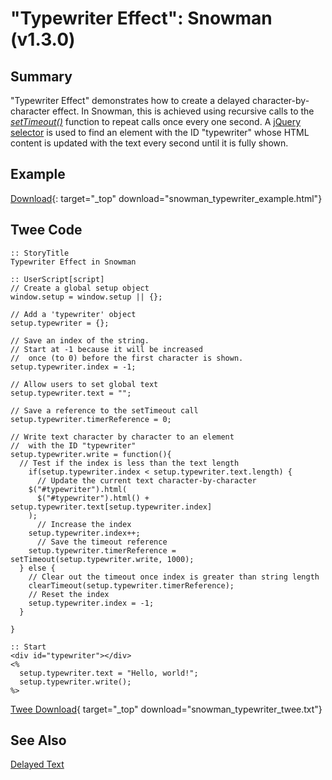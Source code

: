 # "Typewriter Effect": Snowman (v1.3.0)

## Summary

"Typewriter Effect" demonstrates how to create a delayed character-by-character effect. In Snowman, this is achieved using recursive calls to the *[setTimeout()](https://developer.mozilla.org/en-US/docs/Web/API/WindowOrWorkerGlobalScope/setTimeout)* function to repeat calls once every one second. A [jQuery selector](https://api.jquery.com/category/selectors/) is used to find an element with the ID "typewriter" whose HTML content is updated with the text every second until it is fully shown.

## Example

[Download](snowman_typewriter_example.html){: target="_top" download="snowman_typewriter_example.html"}

## Twee Code

```twee
:: StoryTitle
Typewriter Effect in Snowman

:: UserScript[script]
// Create a global setup object
window.setup = window.setup || {};

// Add a 'typewriter' object
setup.typewriter = {};

// Save an index of the string.
// Start at -1 because it will be increased
//  once (to 0) before the first character is shown.
setup.typewriter.index = -1;

// Allow users to set global text
setup.typewriter.text = "";

// Save a reference to the setTimeout call
setup.typewriter.timerReference = 0;

// Write text character by character to an element
//  with the ID "typewriter"
setup.typewriter.write = function(){
  // Test if the index is less than the text length
    if(setup.typewriter.index < setup.typewriter.text.length) {
      // Update the current text character-by-character
    $("#typewriter").html(
      $("#typewriter").html() + setup.typewriter.text[setup.typewriter.index]
    );
      // Increase the index
    setup.typewriter.index++;
      // Save the timeout reference
    setup.typewriter.timerReference = setTimeout(setup.typewriter.write, 1000);
  } else {
    // Clear out the timeout once index is greater than string length
    clearTimeout(setup.typewriter.timerReference);
    // Reset the index
    setup.typewriter.index = -1;
  }
  
}

:: Start
<div id="typewriter"></div>
<%
  setup.typewriter.text = "Hello, world!";
  setup.typewriter.write();
%>

```

[Twee Download](snowman_typewriter_twee.txt){ target="_top" download="snowman_typewriter_twee.txt"}

## See Also

[Delayed Text](../../delayedtext/snowman/snowman_delayedtext.md)
